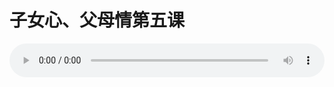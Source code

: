# 子女心、父母情第五课

<audio style="width: 100%;" preload="false" controls controlslist="nodownload"><source src="http://file.simai.life/audio/mp3/old/24986.mp3" type="audio/mpeg">Your browser does not support the audio element.</audio>


